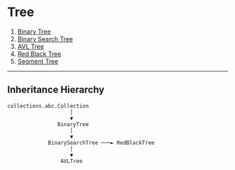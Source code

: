 # Tree
1. [Binary Tree](1_BinaryTree.md)
2. [Binary Search Tree](2_BinarySearchTree.md)
3. [AVL Tree](3_AVLTree.md)
4. [Red Black Tree](4_RedBlackTree.md)
5. [Segment Tree](5_SegmentTree.md)
---
## Inheritance Hierarchy
```
collections.abc.Collection
                    │
                    ▼
                BinaryTree
                    │     
                    ▼
             BinarySearchTree ───► RedBlackTree
                    │
                    ▼
                 AVLTree
```
